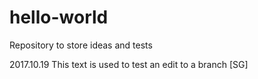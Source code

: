 # hello-world
Repository to store ideas and tests

2017.10.19 This text is used to test an edit to a branch [SG]
